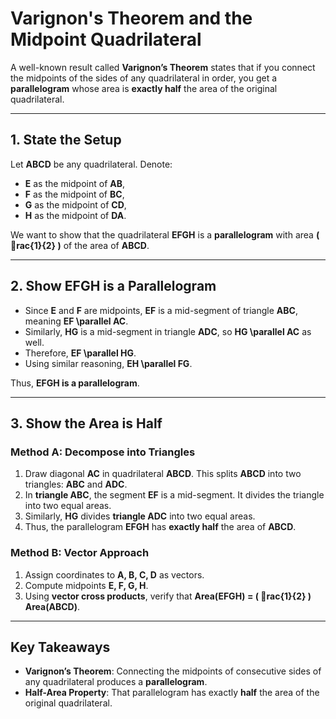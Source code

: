 # Varignon's Theorem and the Midpoint Quadrilateral

A well-known result called **Varignon’s Theorem** states that if you connect the midpoints of 
the sides of any quadrilateral in order, you get a **parallelogram** whose area is **exactly half** the 
area of the original quadrilateral.

---

## 1. State the Setup

Let **ABCD** be any quadrilateral. Denote:
- **E** as the midpoint of **AB**,
- **F** as the midpoint of **BC**,
- **G** as the midpoint of **CD**,
- **H** as the midpoint of **DA**.

We want to show that the quadrilateral **EFGH** is a **parallelogram** with area **\( rac{1}{2} \)** of the area of **ABCD**.

---

## 2. Show EFGH is a Parallelogram

- Since **E** and **F** are midpoints, **EF** is a mid-segment of triangle **ABC**, meaning **EF \parallel AC**.
- Similarly, **HG** is a mid-segment in triangle **ADC**, so **HG \parallel AC** as well.
- Therefore, **EF \parallel HG**.
- Using similar reasoning, **EH \parallel FG**.

Thus, **EFGH is a parallelogram**.

---

## 3. Show the Area is Half

### **Method A: Decompose into Triangles**

1. Draw diagonal **AC** in quadrilateral **ABCD**. This splits **ABCD** into two triangles: **ABC** and **ADC**.
2. In **triangle ABC**, the segment **EF** is a mid-segment. It divides the triangle into two equal areas.
3. Similarly, **HG** divides **triangle ADC** into two equal areas.
4. Thus, the parallelogram **EFGH** has **exactly half** the area of **ABCD**.

### **Method B: Vector Approach**

1. Assign coordinates to **A, B, C, D** as vectors.
2. Compute midpoints **E, F, G, H**.
3. Using **vector cross products**, verify that **Area(EFGH) = \( rac{1}{2} \) Area(ABCD)**.

---

## Key Takeaways

- **Varignon’s Theorem**: Connecting the midpoints of consecutive sides of any quadrilateral produces a **parallelogram**.
- **Half-Area Property**: That parallelogram has exactly **half** the area of the original quadrilateral.

